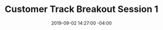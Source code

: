 ---
title: Customer Track Breakout Session 1
date: 2019-09-02 14:27:00 -04:00
description: Description of event
modal:
  url:
event:
  date: 2020-04-21
  start-time: 10:30am
  end-time: 11:00am
speakers:
- name:
  title:
  company:
venue:
  name:
  address:
  directions:
filter-date:
  is-day-2: true
filter-time:
  is-morning: true
filter-type:
  is-track-customer: true
---